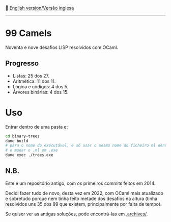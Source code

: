 :england: [English version/Versão inglesa](README-en.md)
***

# 99 Camels
Noventa e nove desafios LISP resolvidos com OCaml.

## Progresso

* Listas: 25 dos 27.
* Aritmética: 11 dos 11.
* Lógica e códigos: 4 dos 5.
* Árvores binárias: 4 dos 15.

# Uso
Entrar dentro de uma pasta e:
```bash
cd binary-trees
dune build
# para o nome do executável, é só usar o mesmo nome do ficheiro ml dentro desta pasta
# e mudar o .ml em .exe
dune exec ./trees.exe
```

## N.B.
Este é um repositório antigo, com os primeiros commits feitos em 2014.

Decidi fazer tudo de novo, desta vez em 2022, com OCaml mais atualizado e sobretudo porque nem tinha feito metade dos desafios na altura (tinha resolvidos uns 35 dos 99 que existem, principalmente por falta de tempo).

Se quiser ver as antigas soluções, pode encontrá-las em [.archives/](.archives).